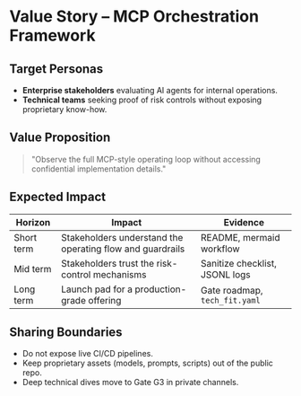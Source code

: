 # Value Story – MCP Orchestration Framework

## Target Personas
- **Enterprise stakeholders** evaluating AI agents for internal operations.
- **Technical teams** seeking proof of risk controls without exposing proprietary know-how.

## Value Proposition
> "Observe the full MCP-style operating loop without accessing confidential implementation details."

## Expected Impact
| Horizon | Impact | Evidence |
| --- | --- | --- |
| Short term | Stakeholders understand the operating flow and guardrails | README, mermaid workflow |
| Mid term | Stakeholders trust the risk-control mechanisms | Sanitize checklist, JSONL logs |
| Long term | Launch pad for a production-grade offering | Gate roadmap, `tech_fit.yaml` |

## Sharing Boundaries
- Do not expose live CI/CD pipelines.
- Keep proprietary assets (models, prompts, scripts) out of the public repo.
- Deep technical dives move to Gate G3 in private channels.
